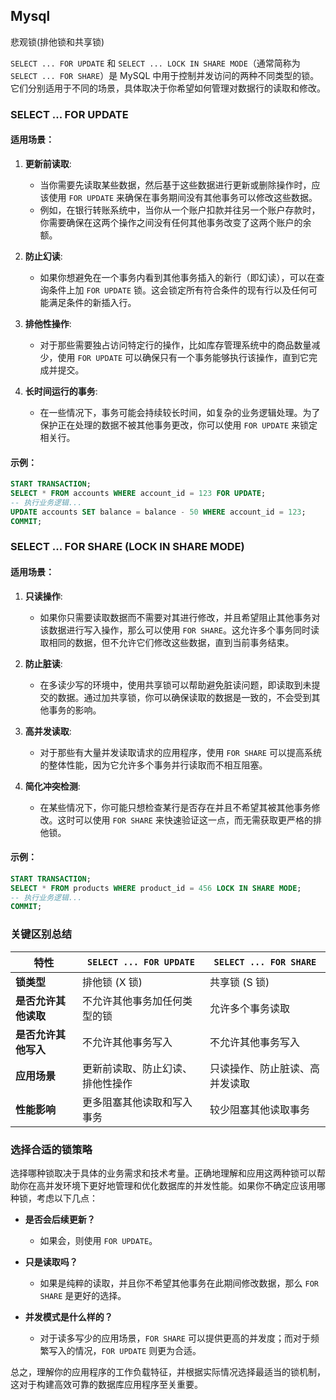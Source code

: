 ## Mysql

悲观锁(排他锁和共享锁)

`SELECT ... FOR UPDATE` 和 `SELECT ... LOCK IN SHARE MODE`（通常简称为 `SELECT ... FOR SHARE`）是 MySQL 中用于控制并发访问的两种不同类型的锁。它们分别适用于不同的场景，具体取决于你希望如何管理对数据行的读取和修改。

### SELECT ... FOR UPDATE

#### 适用场景：

1. **更新前读取**:
   - 当你需要先读取某些数据，然后基于这些数据进行更新或删除操作时，应该使用 `FOR UPDATE` 来确保在事务期间没有其他事务可以修改这些数据。
   - 例如，在银行转账系统中，当你从一个账户扣款并往另一个账户存款时，你需要确保在这两个操作之间没有任何其他事务改变了这两个账户的余额。

2. **防止幻读**:
   - 如果你想避免在一个事务内看到其他事务插入的新行（即幻读），可以在查询条件上加 `FOR UPDATE` 锁。这会锁定所有符合条件的现有行以及任何可能满足条件的新插入行。

3. **排他性操作**:
   - 对于那些需要独占访问特定行的操作，比如库存管理系统中的商品数量减少，使用 `FOR UPDATE` 可以确保只有一个事务能够执行该操作，直到它完成并提交。

4. **长时间运行的事务**:
   - 在一些情况下，事务可能会持续较长时间，如复杂的业务逻辑处理。为了保护正在处理的数据不被其他事务更改，你可以使用 `FOR UPDATE` 来锁定相关行。

#### 示例：
```sql
START TRANSACTION;
SELECT * FROM accounts WHERE account_id = 123 FOR UPDATE;
-- 执行业务逻辑...
UPDATE accounts SET balance = balance - 50 WHERE account_id = 123;
COMMIT;
```

### SELECT ... FOR SHARE (LOCK IN SHARE MODE)

#### 适用场景：

1. **只读操作**:
   - 如果你只需要读取数据而不需要对其进行修改，并且希望阻止其他事务对该数据进行写入操作，那么可以使用 `FOR SHARE`。这允许多个事务同时读取相同的数据，但不允许它们修改这些数据，直到当前事务结束。

2. **防止脏读**:
   - 在多读少写的环境中，使用共享锁可以帮助避免脏读问题，即读取到未提交的数据。通过加共享锁，你可以确保读取的数据是一致的，不会受到其他事务的影响。

3. **高并发读取**:
   - 对于那些有大量并发读取请求的应用程序，使用 `FOR SHARE` 可以提高系统的整体性能，因为它允许多个事务并行读取而不相互阻塞。

4. **简化冲突检测**:
   - 在某些情况下，你可能只想检查某行是否存在并且不希望其被其他事务修改。这时可以使用 `FOR SHARE` 来快速验证这一点，而无需获取更严格的排他锁。

#### 示例：
```sql
START TRANSACTION;
SELECT * FROM products WHERE product_id = 456 LOCK IN SHARE MODE;
-- 执行业务逻辑...
COMMIT;
```

### 关键区别总结

| 特性                     | `SELECT ... FOR UPDATE`          | `SELECT ... FOR SHARE`                 |
|--------------------------|---------------------------------|----------------------------------------|
| **锁类型**               | 排他锁 (X 锁)                   | 共享锁 (S 锁)                          |
| **是否允许其他读取**     | 不允许其他事务加任何类型的锁    | 允许多个事务读取                      |
| **是否允许其他写入**     | 不允许其他事务写入              | 不允许其他事务写入                    |
| **应用场景**             | 更新前读取、防止幻读、排他性操作 | 只读操作、防止脏读、高并发读取         |
| **性能影响**             | 更多阻塞其他读取和写入事务      | 较少阻塞其他读取事务                  |

### 选择合适的锁策略

选择哪种锁取决于具体的业务需求和技术考量。正确地理解和应用这两种锁可以帮助你在高并发环境下更好地管理和优化数据库的并发性能。如果你不确定应该用哪种锁，考虑以下几点：

- **是否会后续更新？**
  - 如果会，则使用 `FOR UPDATE`。
  
- **只是读取吗？**
  - 如果是纯粹的读取，并且你不希望其他事务在此期间修改数据，那么 `FOR SHARE` 是更好的选择。

- **并发模式是什么样的？**
  - 对于读多写少的应用场景，`FOR SHARE` 可以提供更高的并发度；而对于频繁写入的情况，`FOR UPDATE` 则更为合适。

总之，理解你的应用程序的工作负载特征，并根据实际情况选择最适当的锁机制，这对于构建高效可靠的数据库应用程序至关重要。
